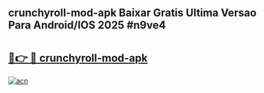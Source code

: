 ## crunchyroll-mod-apk Baixar Gratis Ultima Versao Para Android/IOS 2025 #n9ve4

# <h2><a href="https://ainizakaria.my?title=crunchyroll-mod-apk&ref=20M">🔗👉 🔴 crunchyroll-mod-apk</a></h2>

[![acn](https://github.com/user-attachments/assets/0f9c940e-d8b0-45ae-aac7-cd30a18b3e1c)](https://ainizakaria.my?title=crunchyroll-mod-apk&ref=20M)

